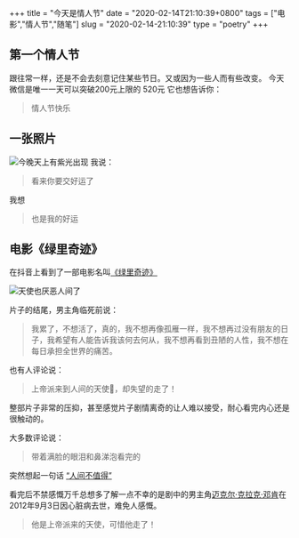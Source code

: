 +++
title = "今天是情人节"
date = "2020-02-14T21:10:39+0800"
tags = ["电影","情人节","随笔"]
slug = "2020-02-14-21:10:39"
type = "poetry"
+++

<center>
<meting-js auto="https://music.163.com/#/song?id=488839448" list-folded=true></meting-js>
</center>

## 第一个情人节
跟往常一样，还是不会去刻意记住某些节日。又或因为一些人而有些改变。
今天微信是唯一一天可以突破200元上限的 520元
它也想告诉你：
>情人节快乐
## 一张照片

![](https://i.loli.net/2020/02/14/gcmFfPC2Z74Nnqj.jpg "今晚天上有紫光出现")
我说：
>看来你要交好运了

我想
>也是我的好运



## 电影《绿里奇迹》
在抖音上看到了一部电影名叫[《绿里奇迹》](https://www.douban.com/doubanapp/dispatch/movie/1300374?dt_dapp=1)

![](https://i.loli.net/2020/02/14/2XoJn3HrGg7cljO.jpg "天使也厌恶人间了")


片子的结尾，男主角临死前说：
>我累了，不想活了，真的，我不想再像孤雁一样，我不想再过没有朋友的日子，我希望有人能告诉我该何去何从，我不想再看到丑陋的人性，我不想在每日承担全世界的痛苦。

也有人评论说：
>上帝派来到人间的天使👼，却失望的走了！

整部片子非常的压抑，甚至感觉片子剧情离奇的让人难以接受，耐心看完内心还是很触动的。

大多数评论说：
>带着满脸的眼泪和鼻涕泡看完的

突然想起一句话 [“人间不值得”](http://www.wenjutv.com/question/11272.html)

看完后不禁感慨万千总想多了解一点不幸的是剧中的男主角[迈克尔·克拉克·邓肯](https://m.baidu.com/sf_bk/item/%E8%BF%88%E5%85%8B%E5%B0%94%C2%B7%E5%85%8B%E6%8B%89%E5%85%8B%C2%B7%E9%82%93%E8%82%AF/1224308?ms=1&rid=7964555363464644704)在2012年9月3日因心脏病去世，难免人感慨。
>他是上帝派来的天使，可惜他走了！

